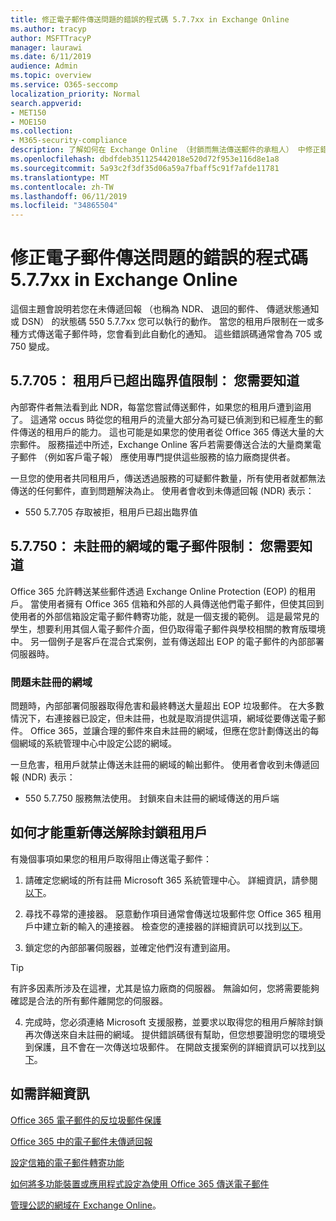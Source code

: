 ```yaml
---
title: 修正電子郵件傳送問題的錯誤的程式碼 5.7.7xx in Exchange Online
ms.author: tracyp
author: MSFTTracyP
manager: laurawi
ms.date: 6/11/2019
audience: Admin
ms.topic: overview
ms.service: O365-seccomp
localization_priority: Normal
search.appverid:
- MET150
- MOE150
ms.collection:
- M365-security-compliance
description: 了解如何在 Exchange Online （封鎖而無法傳送郵件的承租人） 中修正錯誤的程式碼 5.7.7xx 的電子郵件問題。
ms.openlocfilehash: dbdfdeb351125442018e520d72f953e116d8e1a8
ms.sourcegitcommit: 5a93c2f3df35d06a59a7fbaff5c91f7afde11781
ms.translationtype: MT
ms.contentlocale: zh-TW
ms.lasthandoff: 06/11/2019
ms.locfileid: "34865504"
---
```

# <a name="fix-email-delivery-issues-for-error-code-577xx-in-exchange-online"></a>修正電子郵件傳送問題的錯誤的程式碼 5.7.7xx in Exchange Online

這個主題會說明若您在未傳遞回報 （也稱為 NDR、 退回的郵件、 傳遞狀態通知或 DSN） 的狀態碼 550 5.7.7xx 您可以執行的動作。 當您的租用戶限制在一或多種方式傳送電子郵件時，您會看到此自動化的通知。 這些錯誤碼通常會為 705 或 750 變成。

## <a name="57705-tenant-has-exceeded-threshold-restriction-what-you-need-to-know"></a>5.7.705： 租用戶已超出臨界值限制： 您需要知道

內部寄件者無法看到此 NDR，每當您嘗試傳送郵件，如果您的租用戶遭到盜用了。 這通常 occus 時從您的租用戶的流量大部分為可疑已偵測到和已經產生的郵件傳送的租用戶的能力。 這也可能是如果您的使用者從 Office 365 傳送大量的大宗郵件。 服務描述中所述，Exchange Online 客戶若需要傳送合法的大量商業電子郵件 （例如客戶電子報） 應使用專門提供這些服務的協力廠商提供者。

一旦您的使用者共同租用戶，傳送透過服務的可疑郵件數量，所有使用者就都無法傳送的任何郵件，直到問題解決為止。 使用者會收到未傳遞回報 (NDR) 表示：

- 550 5.7.705 存取被拒，租用戶已超出臨界值

## <a name="57750-unregistered-domain-email-restriction-what-you-need-to-know"></a>5.7.750： 未註冊的網域的電子郵件限制： 您需要知道

Office 365 允許轉送某些郵件透過 Exchange Online Protection (EOP) 的租用戶。 當使用者擁有 Office 365 信箱和外部的人員傳送他們電子郵件，但使其回到使用者的外部信箱設定電子郵件轉寄功能，就是一個支援的範例。 這是最常見的學生，想要利用其個人電子郵件介面，但仍取得電子郵件與學校相關的教育版環境中。 另一個例子是客戶在混合式案例，並有傳送超出 EOP 的電子郵件的內部部署伺服器時。

### <a name="problems-with-unregistered-domains"></a>問題未註冊的網域

問題時，內部部署伺服器取得危害和最終轉送大量超出 EOP 垃圾郵件。 在大多數情況下，右連接器已設定，但未註冊，也就是取消提供這項，網域從要傳送電子郵件。 Office 365，並讓合理的郵件來自未註冊的網域，但應在您計劃傳送出的每個網域的系統管理中心中設定公認的網域。

一旦危害，租用戶就禁止傳送未註冊的網域的輸出郵件。 使用者會收到未傳遞回報 (NDR) 表示：

- 550 5.7.750 服務無法使用。 封鎖來自未註冊的網域傳送的用戶端

## <a name="how-to-unblocking-tenant-in-order-to-send-again"></a>如何才能重新傳送解除封鎖租用戶

有幾個事項如果您的租用戶取得阻止傳送電子郵件：

1. 請確定您網域的所有註冊 Microsoft 365 系統管理中心。 詳細資訊，請參閱[以下](https://docs.microsoft.com/en-us/exchange/mail-flow-best-practices/manage-accepted-domains/manage-accepted-domains)。

2. 尋找不尋常的連接器。 惡意動作項目通常會傳送垃圾郵件您 Office 365 租用戶中建立新的輸入的連接器。 檢查您的連接器的詳細資訊可以找到[以下](https://docs.microsoft.com/en-us/powershell/module/exchange/mail-flow/get-inboundconnector?view=exchange-ps)。 

3. 鎖定您的內部部署伺服器，並確定他們沒有遭到盜用。

> [!TIP]
> 有許多因素所涉及在這裡，尤其是協力廠商的伺服器。 無論如何，您將需要能夠確認是合法的所有郵件離開您的伺服器。

4. 完成時，您必須連絡 Microsoft 支援服務，並要求以取得您的租用戶解除封鎖再次傳送來自未註冊的網域。  提供錯誤碼很有幫助，但您想要證明您的環境受到保護，且不會在一次傳送垃圾郵件。 在開啟支援案例的詳細資訊可以找到[以下](https://support.office.com/en-us/article/Contact-support-for-business-products-Admin-Help-32a17ca7-6fa0-4870-8a8d-e25ba4ccfd4b#ID0EAADAAA=online)。
  
## <a name="for-more-information"></a>如需詳細資訊

[Office 365 電子郵件的反垃圾郵件保護](anti-spam-protection.md)

[Office 365 中的電子郵件未傳遞回報](https://support.office.com/article/email-non-delivery-reports-in-office-365-51daa6b9-2e35-49c4-a0c9-df85bf8533c3)

[設定信箱的電子郵件轉寄功能](https://docs.microsoft.com/en-us/exchange/recipients-in-exchange-online/manage-user-mailboxes/configure-email-forwarding)

[如何將多功能裝置或應用程式設定為使用 Office 365 傳送電子郵件](https://support.office.com/en-us/article/How-to-set-up-a-multifunction-device-or-application-to-send-email-using-Office-365-69f58e99-c550-4274-ad18-c805d654b4c4)

[管理公認的網域在 Exchange Online](https://docs.microsoft.com/en-us/exchange/mail-flow-best-practices/manage-accepted-domains/manage-accepted-domains)。
